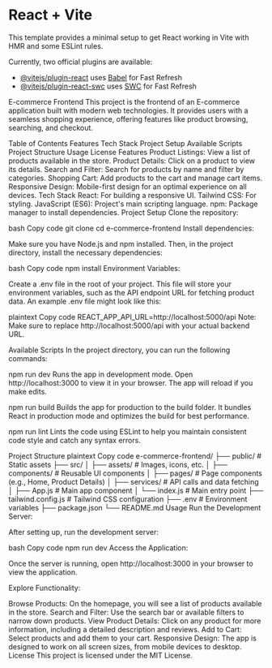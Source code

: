 # React + Vite

This template provides a minimal setup to get React working in Vite with HMR and some ESLint rules.

Currently, two official plugins are available:

- [@vitejs/plugin-react](https://github.com/vitejs/vite-plugin-react/blob/main/packages/plugin-react/README.md) uses [Babel](https://babeljs.io/) for Fast Refresh
- [@vitejs/plugin-react-swc](https://github.com/vitejs/vite-plugin-react-swc) uses [SWC](https://swc.rs/) for Fast Refresh

E-commerce Frontend
This project is the frontend of an E-commerce application built with modern web technologies. It provides users with a seamless shopping experience, offering features like product browsing, searching, and checkout.

Table of Contents
Features
Tech Stack
Project Setup
Available Scripts
Project Structure
Usage
License
Features
Product Listings: View a list of products available in the store.
Product Details: Click on a product to view its details.
Search and Filter: Search for products by name and filter by categories.
Shopping Cart: Add products to the cart and manage cart items.
Responsive Design: Mobile-first design for an optimal experience on all devices.
Tech Stack
React: For building a responsive UI.
Tailwind CSS: For styling.
JavaScript (ES6): Project's main scripting language.
npm: Package manager to install dependencies.
Project Setup
Clone the repository:

bash
Copy code
git clone <repository-url>
cd e-commerce-frontend
Install dependencies:

Make sure you have Node.js and npm installed. Then, in the project directory, install the necessary dependencies:

bash
Copy code
npm install
Environment Variables:

Create a .env file in the root of your project. This file will store your environment variables, such as the API endpoint URL for fetching product data. An example .env file might look like this:

plaintext
Copy code
REACT_APP_API_URL=http://localhost:5000/api
Note: Make sure to replace http://localhost:5000/api with your actual backend URL.

Available Scripts
In the project directory, you can run the following commands:

npm run dev
Runs the app in development mode. Open http://localhost:3000 to view it in your browser. The app will reload if you make edits.

npm run build
Builds the app for production to the build folder. It bundles React in production mode and optimizes the build for best performance.

npm run lint
Lints the code using ESLint to help you maintain consistent code style and catch any syntax errors.

Project Structure
plaintext
Copy code
e-commerce-frontend/
├── public/              # Static assets
├── src/
│   ├── assets/          # Images, icons, etc.
│   ├── components/      # Reusable UI components
│   ├── pages/           # Page components (e.g., Home, Product Details)
│   ├── services/        # API calls and data fetching
│   ├── App.js           # Main app component
│   └── index.js         # Main entry point
├── tailwind.config.js   # Tailwind CSS configuration
├── .env                 # Environment variables
├── package.json
└── README.md
Usage
Run the Development Server:

After setting up, run the development server:

bash
Copy code
npm run dev
Access the Application:

Once the server is running, open http://localhost:3000 in your browser to view the application.

Explore Functionality:

Browse Products: On the homepage, you will see a list of products available in the store.
Search and Filter: Use the search bar or available filters to narrow down products.
View Product Details: Click on any product for more information, including a detailed description and reviews.
Add to Cart: Select products and add them to your cart.
Responsive Design: The app is designed to work on all screen sizes, from mobile devices to desktop.
License
This project is licensed under the MIT License.

